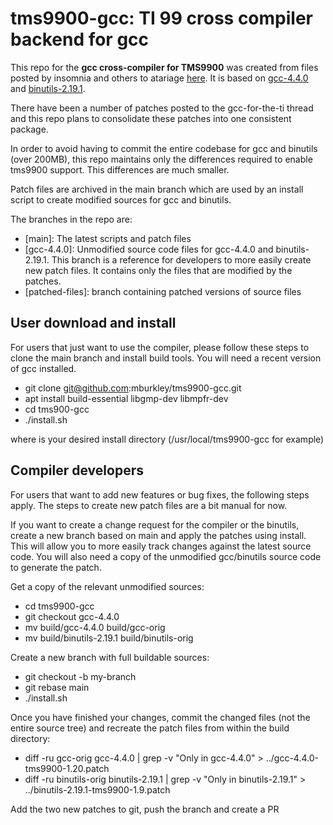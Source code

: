 tms9900-gcc: TI 99 cross compiler backend for gcc
=================================================
This repo for the **gcc cross-compiler for TMS9900** was created from files posted
by insomnia and others to atariage [here][1].  It is based on [gcc-4.4.0][2] and
[binutils-2.19.1][3].

There have been a number of patches posted to the gcc-for-the-ti thread and this
repo plans to consolidate these patches into one consistent package.

In order to avoid having to commit the entire codebase for gcc and binutils
(over 200MB), this repo maintains only the differences required to enable
tms9900 support.  This differences are much smaller.

Patch files are archived in the main branch which are used by an install script
to create modified sources for gcc and binutils.

The branches in the repo are:

 * [main]: The latest scripts and patch files
 * [gcc-4.4.0]: Unmodified source code files for gcc-4.4.0 and binutils-2.19.1.
This branch is a reference for developers to more easily create new patch
files.  It contains only the files that are modified by the patches.
 * [patched-files]: branch containing patched versions of source files

User download and install
-------------------------
For users that just want to use the compiler, please follow these steps to clone
the main branch and install build tools. You will need a recent version of gcc
installed.

 * git clone git@github.com:mburkley/tms9900-gcc.git
 * apt install build-essential libgmp-dev libmpfr-dev
 * cd tms900-gcc
 * ./install.sh <target>

 where <target> is your desired install directory
(/usr/local/tms9900-gcc for example)

Compiler developers
-------------------
For users that want to add new features or bug fixes, the following steps apply.
The steps to create new patch files are a bit manual for now.

If you want to create a change request for the compiler or the binutils, create
a new branch based on main and apply the patches using install.  
This will allow you to more
easily track changes against the latest source code.
You will also
need a copy of the unmodified gcc/binutils source code to generate the patch.

Get a copy of the relevant unmodified sources:

 * cd tms9900-gcc
 * git checkout gcc-4.4.0
 * mv build/gcc-4.4.0 build/gcc-orig
 * mv build/binutils-2.19.1 build/binutils-orig

Create a new branch with full buildable sources:

 * git checkout -b my-branch
 * git rebase main
 * ./install.sh

Once you have finished your changes, commit the changed files (not the entire
source tree) and recreate the patch files from within the build directory:

 * diff -ru gcc-orig gcc-4.4.0 | grep -v "Only in gcc-4.4.0" > ../gcc-4.4.0-tms9900-1.20.patch
 * diff -ru binutils-orig binutils-2.19.1 | grep -v "Only in binutils-2.19.1" > ../binutils-2.19.1-tms9900-1.9.patch

Add the two new patches to git, push the branch and create a PR 


[1]: https://forums.atariage.com/topic/164295-gcc-for-the-ti/
[2]: https://ftp.gnu.org/gnu/binutils/binutils-2.19.1.tar.bz2
[3]: https://ftp.gnu.org/gnu/gcc/gcc-4.4.0/gcc-4.4.0.tar.gz

